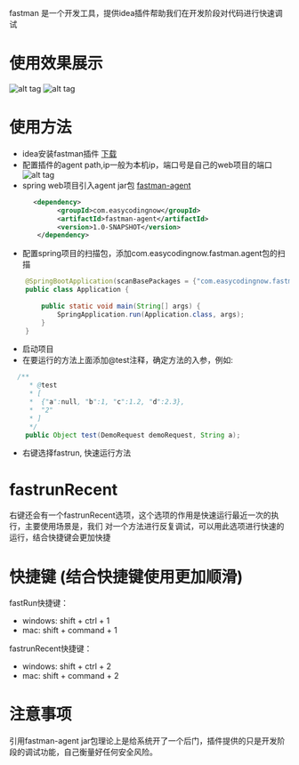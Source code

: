 fastman 是一个开发工具，提供idea插件帮助我们在开发阶段对代码进行快速调试

# 使用效果展示
![alt tag](https://github.com/jsdman/fastman-demo/blob/master/fastman-demo1.gif)
![alt tag](https://github.com/jsdman/fastman-demo/blob/master/fasman-demo2.gif)


# 使用方法
* idea安装fastman插件 [下载](https://github.com/jsdman/fastman-intellij/blob/master/fastman-intellij.zip)
* 配置插件的agent path,ip一般为本机ip，端口号是自己的web项目的端口
![alt tag](https://github.com/jsdman/fastman-demo/blob/master/agent-path.png)
* spring web项目引入agent jar包 [fastman-agent](https://github.com/jsdman/fastman-agent)
```xml
      <dependency>
            <groupId>com.easycodingnow</groupId>
            <artifactId>fastman-agent</artifactId>
            <version>1.0-SNAPSHOT</version>
       </dependency>
```
* 配置spring项目的扫描包，添加com.easycodingnow.fastman.agent包的扫描
```java
    @SpringBootApplication(scanBasePackages = {"com.easycodingnow.fastman.demo", "com.easycodingnow.fastman.agent"})
    public class Application {
    
        public static void main(String[] args) {
            SpringApplication.run(Application.class, args);
        }
    }
```
* 启动项目
* 在要运行的方法上面添加@test注释，确定方法的入参，例如:
```java
  /**
     * @test
     * [
     *  {"a":null, "b":1, "c":1.2, "d":2.3},
     *  "2"
     * ]
     */
    public Object test(DemoRequest demoRequest, String a);
```
* 右键选择fastrun, 快速运行方法


# fastrunRecent
右键还会有一个fastrunRecent选项，这个选项的作用是快速运行最近一次的执行，主要使用场景是，我们
对一个方法进行反复调试，可以用此选项进行快速的运行，结合快捷键会更加快捷

# 快捷键 (结合快捷键使用更加顺滑)
fastRun快捷键：
* windows: shift + ctrl + 1
* mac:  shift + command + 1

fastrunRecent快捷键：
* windows: shift + ctrl + 2
* mac:  shift + command + 2

# 注意事项
引用fastman-agent jar包理论上是给系统开了一个后门，插件提供的只是开发阶段的调试功能，自己衡量好任何安全风险。

